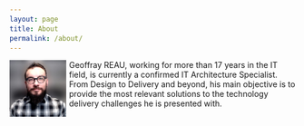 ```yaml
---
layout: page
title: About
permalink: /about/
---
```


<img src="/content/images/20210414080304-profile_2.jpg" alt="Profile photo" width=100px style="float: left; padding-right: 5px;">Geoffray REAU, working for more than 17 years in the IT field, is currently a confirmed IT Architecture Specialist.<br/>From Design to Delivery and beyond, his main objective is to provide the most relevant solutions to the technology delivery challenges he is presented with.
